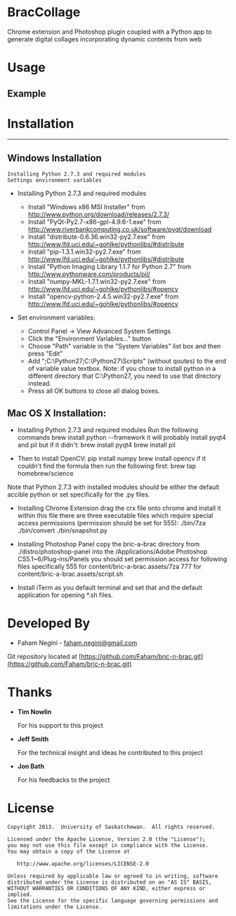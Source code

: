 BracCollage
===================
Chrome extension and Photoshop plugin coupled with a Python app to 
generate digital collages incorporating dynamic contents from web


Usage
=====


Example
-------


Installation
============
--------------------------------------------------------------------------------

Windows Installation
-------

	Installing Python 2.7.3 and required modules
	Settings environment variables

- Installing Python 2.7.3 and required modules
	- Install "Windows x86 MSI Installer"                   from http://www.python.org/download/releases/2.7.3/
	- Install "PyQt-Py2.7-x86-gpl-4.9.6-1.exe"              from http://www.riverbankcomputing.co.uk/software/pyqt/download
	- Install "distribute-0.6.36.win32-py2.7.‌exe"           from http://www.lfd.uci.edu/~gohlke/pythonlibs/#distribute
	- Install "pip-1.3.1.win32-py2.7.‌exe"                   from http://www.lfd.uci.edu/~gohlke/pythonlibs/#distribute
	- Install "Python Imaging Library 1.1.7 for Python 2.7" from http://www.pythonware.com/products/pil/
	- Install "numpy-MKL-1.7.1.win32-py2.7.‌exe"             from http://www.lfd.uci.edu/~gohlke/pythonlibs/#opencv
	- Install "opencv-python-2.4.5.win32-py2.7.‌exe"         from http://www.lfd.uci.edu/~gohlke/pythonlibs/#opencv

- Set environment variables:
	- Control Panel -> View Advanced System Settings
	- Click the "Environment Variables..." button
	- Choose "Path" variable in the "System Variables" list box and then press "Edit"
	- Add ";C:\Python27;C:\Python27\Scripts" (without qoutes) to the end of variable value textbox.
		Note: if you chose to install python in a different directory that C:\Python27, you need to use that directory instead.
	- Press all OK buttons to close all dialog boxes.

Mac OS X Installation:
-------

- Installing Python 2.7.3 and required modules
Run the following commands
	brew install python --framework
it will probably install pyqt4 and pil but if it didn't:
	brew install pyqt4
	brew install pil

- Then to install OpenCV:
	pip install numpy
	brew install opencv 
if it couldn't find the formula then run the following first:
	brew tap homebrew/science

Note that Python 2.7.3 with installed modules should be either the default accible python or set specifically for the .py files.

- Installing Chrome Extension
drag the crx file onto chrome and install it
within this file there are three executable files which require special access permissions (permission should be set for 555):
./bin/7za
./bin/convert
./bin/snapshot.py

- Installing Photoshop Panel
copy the bric-a-brac directory from ./distro/photoshop-panel into the /Applications/Adobe Photoshop CS5.1~6/Plug-ins/Panels
you should set permission access for following files specifically
555 for content/bric-a-brac.assets/7za
777 for content/bric-a-brac.assets/script.sh

- Install iTerm as you default terminal and set that and the default application for opening *.sh files.

Developed By
============
* Faham Negini - <faham.negini@gmail.com>

Git repository located at
[https://github.com/Faham/bric-n-brac.git](https://github.com/Faham/bric-n-brac.git)


Thanks
======
*   __Tim Nowlin__

    For his support to this project

*   __Jeff Smith__

    For the technical insight and ideas he contributed to this project
	
*   __Jon Bath__

    For his feedbacks to the project
	
License
=======
    Copyright 2013.  University of Saskatchewan.  All rights reserved.

    Licensed under the Apache License, Version 2.0 (the "License");
    you may not use this file except in compliance with the License.
    You may obtain a copy of the License at

       http://www.apache.org/licenses/LICENSE-2.0

    Unless required by applicable law or agreed to in writing, software
    distributed under the License is distributed on an "AS IS" BASIS,
    WITHOUT WARRANTIES OR CONDITIONS OF ANY KIND, either express or implied.
    See the License for the specific language governing permissions and
    limitations under the License.